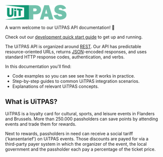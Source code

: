 <!-- focus: false -->

![](../assets/images/uitpas.png)

A warm welcome to our UiTPAS API documentation! 👋

Check out our [development quick start guide](https://publiq.stoplight.io/docs/uitpas/docs/quickstart.md) to get up and running.

The UiTPAS API is organized around [REST](https://en.wikipedia.org/wiki/Representational_state_transfer). Our API has predictable resource-oriented URLs, returns [JSON](https://www.json.org/json-en.html)-encoded responses, and uses standard HTTP response codes, authentication, and verbs.

In this documentation you'll find:

*   Code examples so you can see see how it works in practice.
*   Step-by-step guides to common UiTPAS integration scenarios.
*   Explanations of relevant UiTPAS concepts.

## What is UiTPAS?

UiTPAS is a loyalty card for cultural, sports, and leisure events in Flanders and Brussels. More than 250.000 passholders can save points by attending events and trade them for rewards.

Next to rewards, passholders in need can receive a social tariff ('kansentarief') on UiTPAS events. Those discounts are payed for via a third-party payer system in which the organizer of the event, the local government and the passholder each pay a percentage of the ticket price.
